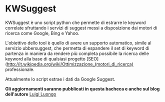 KWSuggest
=========

KWSuggest è uno script python che permette di estrarre le keyword correlate sfruttando i servizi di suggest messi a disposizione dai motori di ricerca come Google, Bing e Yahoo. 

L'obiettivo dello tool è quello di avere un supporto automatico, simile al servizio ubbersuggest, che  permetta di espandere il set di keyword di partenza in maniera da rendere più completa possibile la ricerca delle keyword alla base di qualsiasi progetto [SEO](http://it.wikipedia.org/wiki/Ottimizzazione_(motori_di_ricerca) professionale.

Attualmente lo script estrae i dati da Google Suggest. 

**Gli aggiornamenti saranno pubblicati in questa bacheca e anche sul blog dell'autore** [Luigi Luongo](http://www.luigiluongo.com/seo-web-marketing) 
